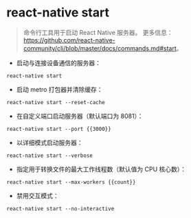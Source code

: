 # react-native start

> 命令行工具用于启动 React Native 服务器。
> 更多信息：<https://github.com/react-native-community/cli/blob/master/docs/commands.md#start>。

- 启动与连接设备通信的服务器：

`react-native start`

- 启动 metro 打包器并清除缓存：

`react-native start --reset-cache`

- 在自定义端口启动服务器（默认端口为 8081）：

`react-native start --port {{3000}}`

- 以详细模式启动服务器：

`react-native start --verbose`

- 指定用于转换文件的最大工作线程数（默认值为 CPU 核心数）：

`react-native start --max-workers {{count}}`

- 禁用交互模式：

`react-native start --no-interactive`